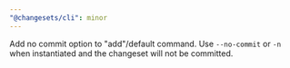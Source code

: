 ```yaml
---
"@changesets/cli": minor
---
```


Add no commit option to "add"/default command. Use `--no-commit` or `-n` when instantiated and the changeset will not be committed.
